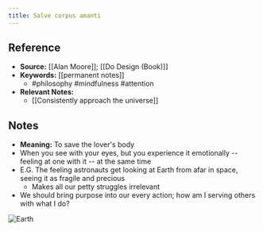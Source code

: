 ```yaml
---
title: Salve corpus amanti
---
```

## Reference
- **Source:** [[Alan Moore]]; [[Do Design (Book)]]
- **Keywords:** [[permanent notes]]
	- #philosophy #mindfulness #attention
- **Relevant Notes:**
	- [[Consistently approach the universe]]
## Notes
- **Meaning:** To save the lover's body
- When you see with your eyes, but you experience it emotionally -- feeling at one with it -- at the same time 
- E.G. The feeling astronauts get looking at Earth from afar in space, seeing it as fragile and precious
	- Makes all our petty struggles irrelevant
- We should bring purpose into our every action; how am I serving others with what I do?

![Earth](https://miro.medium.com/max/4088/0*PzLcpK_jy21QQgJ-.jpg)